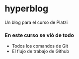 # hyperblog
Un blog para el curso de Platzi

### En este curso se vió de todo
- Todos los comandos de Git
- El flujo de trabajo de Github